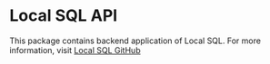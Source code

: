 # Local SQL API

This package contains backend application of Local SQL.
For more information, visit [Local SQL GitHub](https://github.com/martiinii/local-sql)